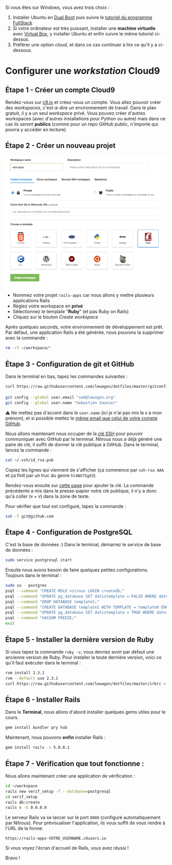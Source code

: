 Si vous êtes sur Windows, vous avez trois choix :

1. Installer Ubuntu en [Dual Boot](http://www.everydaylinuxuser.com/2015/11/how-to-install-ubuntu-linux-alongside.html) puis suivre le [tutoriel du programme FullStack](https://github.com/lewagon/setup/blob/master/UBUNTU.md)
1. Si votre ordinateur est très puissant, installer une **machine virtuelle** avec [Virtual Box](https://www.virtualbox.org/), y installer Ubuntu et enfin suivre le même tutoriel ci-dessus.
1. Préférer une option _cloud_, et dans ce cas continuer à lire ce qu'il y a ci-dessous.

# Configurer une _workstation_ Cloud9

## Étape 1 - Créer un compte Cloud9

Rendez-vous sur [c9.io](https://c9.io) et créez-vous un compte. Vous allez pouvoir créer des _workspaces_, c'est-à-dire un environnement de travail. Dans le plan gratuit, il y a un seul _workspace_ privé. Vous pouvez créer d'autres workspaces (avec d'autres installations pour Python ou autre) mais dans ce cas ils seront **publics** (comme pour un repo GitHub public, n'importe qui pourra y accéder en lecture).

## Étape 2 - Créer un nouveau projet

![](img/new_c9_project.png)

- Nommez votre projet `rails-apps` car nous allons y mettre plusieurs applications Rails
- Réglez votre workspace en **privé**
- Sélectionnez le template "**Ruby**" (et pas Ruby on Rails)
- Cliquez sur le bouton _Create workspace_

Après quelques seconds, votre environnement de développement est prêt. Par défaut, une application Rails a été générée, nous pouvons la supprimer avec la commande :

```bash
rm -rf ~/workspace/*
```

## Étape 3 - Configuration de git et GitHub

Dans le terminal en bas, tapez les commandes suivantes :

```bash
curl https://raw.githubusercontent.com/lewagon/dotfiles/master/gitconfig > ~/.gitconfig

git config --global user.email "seb@lewagon.org"
git config --global user.name "Sebastien Saunier"
```

:warning: Ne mettez pas d'accent dans le `user.name` (ici je n'ai pas mis le `é` à mon prénom),
et si possible mettez le [même email que celui de votre compte GitHub](https://github.com/settings/emails).

Nous allons maintenant nous occuper de la [clé SSH](https://fr.wikipedia.org/wiki/Secure_Shell#SSH_avec_authentification_par_cl.C3.A9s) pour pouvoir communiquer avec GitHub par le terminal. Nitrous nous a déjà généré une paire de clé, il suffit de donner la clé publique à GitHub. Dans le terminal, lancez la commande :

```bash
cat ~/.ssh/id_rsa.pub
```

Copiez les lignes qui viennent de s'afficher (ça commence par `ssh-rsa AAA` et ça finit par un truc du genre `hl4NX7SgX3`).

Rendez-vous ensuite sur [cette page](https://github.com/settings/ssh) pour ajouter la clé.
La commande précédente a mis dans le presse-papier votre clé publique, il n'y a donc qu'à
coller (`⌘` + `V`) dans la zone de texte.

Pour vérifier que tout est configuré, tapez la commande :

```bash
ssh -T git@github.com
```

## Étape 4 - Configuration de PostgreSQL

C'est la base de données :) Dans le terminal, démarrez le service de base de données :

```bash
sudo service postgresql start
```

Ensuite nous avons besoin de faire quelques petites configurations. Toujours dans le terminal :

```bash
sudo su - postgres
psql --command "CREATE ROLE nitrous LOGIN createdb;"
psql --command "UPDATE pg_database SET datistemplate = FALSE WHERE datname = 'template1';"
psql --command "DROP DATABASE template1;"
psql --command "CREATE DATABASE template1 WITH TEMPLATE = template0 ENCODING = 'UNICODE';"
psql --command "UPDATE pg_database SET datistemplate = TRUE WHERE datname = 'template1';"
psql --command "VACUUM FREEZE;"
exit
```

## Étape 5 - Installer la dernière version de Ruby

Si vous tapez la commande `ruby -v`, vous devriez avoir par défaut une ancienne version de Ruby.
Pour installer la toute dernière version, voici ce qu'il faut exécuter dans le terminal :

```bash
rvm install 2.3.1
rvm --default use 2.3.1
curl https://raw.githubusercontent.com/lewagon/dotfiles/master/irbrc > ~/.irbrc
```

## Étape 6 - Installer Rails

Dans le **Terminal**, nous allons d'abord installer quelques gems utiles pour le cours.

```bash
gem install bundler pry hub
```

Maintenant, nous pouvons **enfin** installer Rails :

```bash
gem install rails -v 5.0.0.1
```

## Étape 7 - Vérification que tout fonctionne :

Nous allons maintenant créer une application de vérification :

```bash
cd ~/workspace
rails new verif_setup -T --database=postgresql
cd verif_setup
rails db:create
rails s -b 0.0.0.0
```

Le serveur Rails va se lancer sur le port `8080` (configuré automatiquement par Nitrous). Pour prévisualiser l'application, ils vous suffit de vous rendre à l'URL de la forme:

```
https://rails-apps-VOTRE_USERNAME.c9users.io
```

Si vous voyez l'écran d'accueil de Rails, vous avez réussi !

Bravo !
